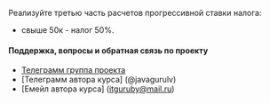 Реализуйте третью часть расчетов прогрессивной ставки налога:
- свыше 50к - налог 50%.

#### Поддержка, вопросы и обратная связь по проекту
* [Телеграмм группа проекта](https://t.me/+mvRhG9YECTlkZjQ0)
* [Телеграмм автора курса] (@javagurulv)
* [Емейл автора курса] (itguruby@mail.ru)
